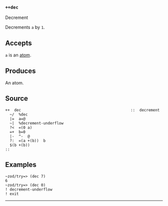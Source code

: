 ### `++dec`

Decrement

Decrements `a` by `1`.

Accepts
-------

`a` is an [atom]().

Produces
--------

An atom.

Source
------

    ++  dec                                                 ::  decrement
      ~/  %dec
      |=  a=@
      ~|  %decrement-underflow
      ?<  =(0 a)
      =+  b=0
      |-  ^-  @
      ?:  =(a +(b))  b
      $(b +(b))
    ::

Examples
--------

    ~zod/try=> (dec 7)
    6
    ~zod/try=> (dec 0)
    ! decrement-underflow
    ! exit



***
